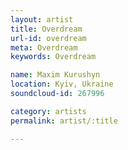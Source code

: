 ```yaml
---
layout: artist
title: Overdream
url-id: overdream
meta: Overdream
keywords: Overdream

name: Maxim Kurushyn
location: Kyiv, Ukraine
soundcloud-id: 267996

category: artists
permalink: artist/:title

---
```



